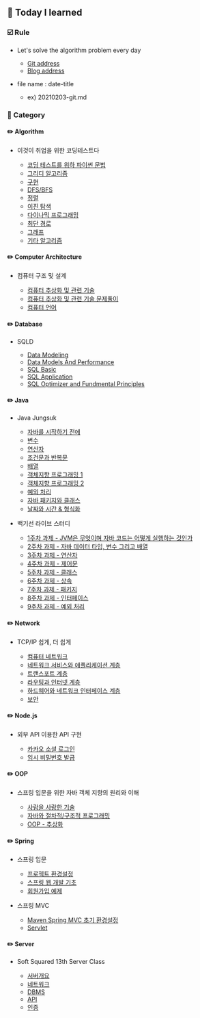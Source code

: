 ## :date: Today I learned

### :ballot_box_with_check: Rule


- Let's solve the algorithm problem every day 

    - [Git address](https://github.com/m1nnh/Solved-the-problem)
    - [Blog address](https://minhyeok-rithm.tistory.com/category/Algorithm)

- file name : date-title

    - ex) 20210203-git.md

### 📂 Category


#### ✏️ Algorithm

- 이것이 취업을 위한 코딩테스트다

    - [코딩 테스트를 위하 파이썬 문법](https://github.com/m1nnh/TIL/blob/master/Algorithm/20210223-PythonGrammar.md)
    - [그리디 알고리즘](https://github.com/m1nnh/TIL/blob/master/Algorithm/20210224-GreedyAlgorithm.md)
    - [구현](https://github.com/m1nnh/TIL/blob/master/Algorithm/20210225-Implementation.md)
    - [DFS/BFS](https://github.com/m1nnh/TIL/blob/master/Algorithm/20210225-DFS:BFS.md)
    - [정렬](https://github.com/m1nnh/TIL/blob/master/Algorithm/20210226-Sort.md)
    - [이진 탐색](https://github.com/m1nnh/TIL/blob/master/Algorithm/20210227-BinarySearch.md)
    - [다이나믹 프로그래밍](https://github.com/m1nnh/TIL/blob/master/Algorithm/20210227-DynamicProgramming.md)
    - [최단 경로](https://github.com/m1nnh/TIL/blob/master/Algorithm/20210228-ShortestPath.md)
    - [그래프](https://github.com/m1nnh/TIL/blob/master/Algorithm/20210228-GraphAlgorithm.md)
    - [기타 알고리즘](https://github.com/m1nnh/TIL/blob/master/Algorithm/20210228-EtcAlgorithm.md)


#### ✏️ Computer Architecture

- 컴퓨터 구조 및 설계
    
    - [컴퓨터 추상화 및 관련 기술](https://github.com/m1nnh/TIL/blob/master/Computer%20Architecture/20210404-컴퓨터%20추상화%20및%20관련%20기술.md)
    - [컴퓨터 추상화 및 관련 기술 문제풀이](https://github.com/m1nnh/TIL/blob/master/Computer%20Architecture/20210405-컴퓨터%20추상화%20및%20관련%20기술%20문제풀이.md)
    - [컴퓨터 언어](https://github.com/m1nnh/TIL/blob/master/Computer%20Architecture/20210405-컴퓨터%20언어.md)


#### ✏️ Database

- SQLD

	- [Data Modeling](https://github.com/m1nnh/TIL/blob/master/Database/SQLD/20210301-DataModeling.md)
	- [Data Models And Performance](https://github.com/m1nnh/TIL/blob/master/Database/SQLD/20210301-DataModelsAndPerformance.md)
	- [SQL Basic](https://github.com/m1nnh/TIL/blob/master/Database/SQLD/20210305-SQLBASIC.md)
	- [SQL Application](https://github.com/m1nnh/TIL/blob/master/Database/SQLD/20210306-SQLAPPLICATION.md)
	- [SQL Optimizer and Fundmental Principles](https://github.com/m1nnh/TIL/blob/master/Database/SQLD/20210306-SQL-OptimizerAndFundamentalPrinciples.md)

	
#### ✏️ Java

- Java Jungsuk

	- [자바를 시작하기 전에](https://github.com/m1nnh/TIL/blob/master/Java/Java%20Jungsuk/20210330-Getting_Started_with_Java.md)
	- [변수](https://github.com/m1nnh/TIL/blob/master/Java/Java%20Jungsuk/20210331-Variable.md)
	- [연산자](https://github.com/m1nnh/TIL/blob/master/Java/Java%20Jungsuk/20210404-Operator.md)
	- [조건문과 반복문](https://github.com/m1nnh/TIL/blob/master/JavaJava%20Jungsuk/20210404-Control-Statement.md)
	- [배열](https://github.com/m1nnh/TIL/blob/master/Java/Java%20Jungsuk/20210405-Array.md)
	- [객체지향 프로그래밍 1](https://github.com/m1nnh/TIL/blob/master/Java/Java%20Jungsuk/20210709-OOP1.md)
	- [객체지향 프로그래밍 2](https://github.com/m1nnh/TIL/blob/master/Java/Java%20Jungsuk/20210714-OOP2.md)
	- [예외 처리](https://github.com/m1nnh/TIL/blob/master/Java/Java%20Jungsuk/20210714-Exception%20Handling.md)
	- [자바 패키지와 클래스](https://github.com/m1nnh/TIL/blob/master/Java/Java%20Jungsuk/20210714-java.lang%20Package.md)
	- [날짜와 시간 & 형식화](https://github.com/m1nnh/TIL/blob/master/Java/Java%20Jungsuk/20210720-Day-Time%20and%20Formatting.md)

- 백기선 라이브 스터디

	- [1주차 과제 - JVM은 무엇이며 자바 코드는 어떻게 실행하는 것인가](https://minhyeok-rithm.tistory.com/entry/20210405-Problem-Solved?category=871671)
	- [2주차 과제 - 자바 데이터 타입, 변수 그리고 배열](https://minhyeok-rithm.tistory.com/entry/20210406-LiveStudy-02?category=871671)
	- [3주차 과제 - 연산자](https://github.com/m1nnh/TIL/blob/master/Java/백기선%20Live%20Study/20210706-LiveStudy-03.md)
	- [4주차 과제 - 제어문](https://github.com/m1nnh/TIL/blob/master/Java/백기선%20Live%20Study/20210708-LiveStudy-04.md)
	- [5주차 과제 - 클래스](https://github.com/m1nnh/TIL/blob/master/Java/백기선%20Live%20Study/20210714-LiveStudy-05.md)
	- [6주차 과제 - 상속](https://github.com/m1nnh/TIL/blob/master/Java/백기선%20Live%20Study/20210717-LiveStudy-06.md)
	- [7주차 과제 - 패키지](https://github.com/m1nnh/TIL/blob/master/Java/백기선%20Live%20Study/20210718-LiveStudy-07.md)
	- [8주차 과제 - 인터페이스](https://github.com/m1nnh/TIL/blob/master/Java/백기선%20Live%20Study/20210718-LiveStudy-08.md)
	- [9주차 과제 - 예외 처리](https://github.com/m1nnh/TIL/blob/master/Java/백기선%20Live%20Study/20210718-LiveStudy-09.md)

#### ✏️ Network

- TCP/IP 쉽게, 더 쉽게

	- [컴퓨터 네트워크](https://github.com/m1nnh/TIL/blob/master/Network/20210630-Computer-Network.md)
	- [네트워크 서비스와 애플리케이션 계층](https://github.com/m1nnh/TIL/blob/master/Network/20210701-Application-Layer.md)
	- [트랜스포트 계층](https://github.com/m1nnh/TIL/blob/master/Network/20210702-Transport-Layer.md)
	- [라우팅과 인터넷 계층](https://github.com/m1nnh/TIL/blob/master/Network/20210704-Internet-Layer.md)
	- [하드웨어와 네트워크 인터페이스 계층](https://github.com/m1nnh/TIL/blob/master/Network/20210705-Network-Interface-Layer.md)
	- [보안](https://github.com/m1nnh/TIL/blob/master/Network/20210705-Security.md)


#### ✏️ Node.js
	
- 외부 API 이용한 API 구현

	- [카카오 소셜 로그인](https://github.com/m1nnh/TIL/blob/master/Node.js/20210706-Kakao-Login.md)
	- [임시 비밀번호 발급](https://github.com/m1nnh/TIL/blob/master/Node.js/20210706-Nodemailer.md)
	

#### ✏️ OOP

- 스프링 입문을 위한 자바 객체 지향의 원리와 이해

    - [사람을 사랑한 기술](https://github.com/m1nnh/TIL/blob/master/OOP/사람을%20사랑한%20기술.md)
    - [자바와 절차적/구조적 프로그래밍](https://github.com/m1nnh/TIL/blob/master/OOP/자바와%20절차적:구조적%20프로그래밍.md)
    - [OOP - 추상화](https://github.com/m1nnh/TIL/blob/master/OOP/OOP-추상화.md)


#### ✏️ Spring

- 스프링 입문

    - [프로젝트 환경설정](https://github.com/m1nnh/TIL/blob/master/Spring/Spring-Basic/Project-Environment.md)
    - [스프링 웹 개발 기초](https://github.com/m1nnh/TIL/blob/master/Spring/Spring-Basic/Spring-Web-Development-Basic.md)
    - [회원가입 예제](https://github.com/m1nnh/TIL/blob/master/Spring/Spring-Basic/Sign-Up-Example.md)

- 스프링 MVC

	- [Maven Spring MVC 초기 환경설정](https://github.com/m1nnh/TIL/blob/master/Spring/Spring-MVC/20210719-Spring-Environment.md)
	- [Servlet](https://github.com/m1nnh/TIL/blob/master/Spring/Spring-MVC/20210720-Servlet.md)


#### ✏️ Server

- Soft Squared 13th Server Class

    - [서버개요](https://github.com/m1nnh/TIL/blob/master/Server/20210411-Server.md)
    - [네트워크](https://github.com/m1nnh/TIL/blob/master/Server/20210418-Network.md)
    - [DBMS](https://github.com/m1nnh/TIL/blob/master/Server/20210425-DBMS.md)
    - [API](https://github.com/m1nnh/TIL/blob/master/Server/20210502-API.md)
    - [인증](https://github.com/m1nnh/TIL/blob/master/Server/20210509-Authentication.md)
